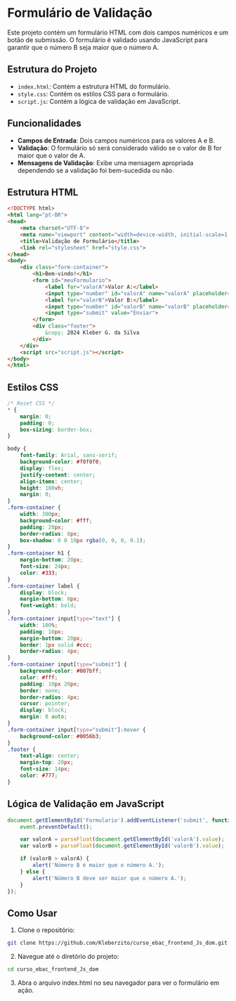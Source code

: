 # Formulário de Validação

Este projeto contém um formulário HTML com dois campos numéricos e um botão de submissão. O formulário é validado usando JavaScript para garantir que o número B seja maior que o número A.

## Estrutura do Projeto

- `index.html`: Contém a estrutura HTML do formulário.
- `style.css`: Contém os estilos CSS para o formulário.
- `script.js`: Contém a lógica de validação em JavaScript.

## Funcionalidades

- **Campos de Entrada**: Dois campos numéricos para os valores A e B.
- **Validação**: O formulário só será considerado válido se o valor de B for maior que o valor de A.
- **Mensagens de Validação**: Exibe uma mensagem apropriada dependendo se a validação foi bem-sucedida ou não.

## Estrutura HTML

```html
<!DOCTYPE html>
<html lang="pt-BR">
<head>
    <meta charset="UTF-8">
    <meta name="viewport" content="width=device-width, initial-scale=1.0">
    <title>Validação de Formulário</title>
    <link rel="stylesheet" href="style.css">
</head>
<body>
    <div class="form-container">
        <h1>Bem-vindo!</h1>
        <form id="meuFormulario">
            <label for="valorA">Valor A:</label>
            <input type="number" id="valorA" name="valorA" placeholder="Digite um valor numérico">
            <label for="valorB">Valor B:</label>
            <input type="number" id="valorB" name="valorB" placeholder="Digite um valor numérico">
            <input type="submit" value="Enviar">
        </form>
        <div class="footer">
            &copy; 2024 Kleber G. da Silva
        </div>
    </div>
    <script src="script.js"></script>
</body>
</html>
```

## Estilos CSS

```css
/* Reset CSS */ 
* { 
    margin: 0; 
    padding: 0; 
    box-sizing: border-box;
}

body {
    font-family: Arial, sans-serif;
    background-color: #f0f0f0;
    display: flex;
    justify-content: center;
    align-items: center;
    height: 100vh;
    margin: 0;
}
.form-container {
    width: 300px;
    background-color: #fff;
    padding: 20px;
    border-radius: 8px;
    box-shadow: 0 0 10px rgba(0, 0, 0, 0.1);
}
.form-container h1 {
    margin-bottom: 20px;
    font-size: 24px;
    color: #333;
}
.form-container label {
    display: block;
    margin-bottom: 8px;
    font-weight: bold;
}
.form-container input[type="text"] {
    width: 100%;
    padding: 10px;
    margin-bottom: 20px;    
    border: 1px solid #ccc;
    border-radius: 4px;
}
.form-container input[type="submit"] {
    background-color: #007bff;
    color: #fff;
    padding: 10px 20px;
    border: none;
    border-radius: 4px;
    cursor: pointer;
    display: block;
    margin: 0 auto;
}
.form-container input[type="submit"]:hover {
    background-color: #0056b3;
}
.footer {
    text-align: center;
    margin-top: 20px;
    font-size: 14px;
    color: #777;
}

```

## Lógica de Validação em JavaScript

```js
document.getElementById('Formulario').addEventListener('submit', function(event) {
    event.preventDefault();

    var valorA = parseFloat(document.getElementById('valorA').value);
    var valorB = parseFloat(document.getElementById('valorB').value);

    if (valorB > valorA) {
        alert('Número B é maior que o número A.');
    } else {
        alert('Número B deve ser maior que o número A.');
    }
});

```

## Como Usar

1. Clone o repositório:

  ```bash
  git clone https://github.com/Kleberzito/curso_ebac_frontend_Js_dom.git
  ```

2. Navegue até o diretório do projeto:

  ```bash
  cd curso_ebac_frontend_Js_dom
  ```

3. Abra o arquivo index.html no seu navegador para ver o formulário em ação.
